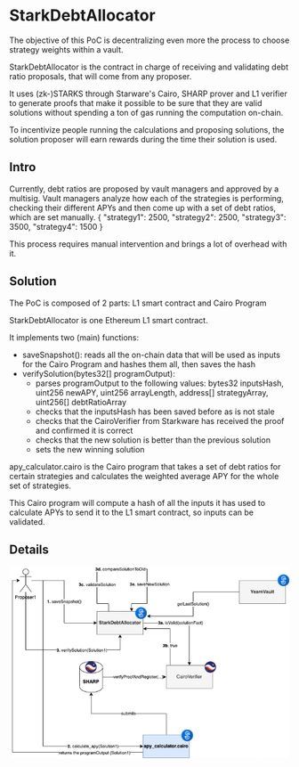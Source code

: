 # StarkDebtAllocator
The objective of this PoC is decentralizing even more the process to choose strategy weights within a vault. 

StarkDebtAllocator is the contract in charge of receiving and validating debt ratio proposals, that will come from any proposer.   

It uses (zk-)STARKS through Starware's Cairo, SHARP prover and L1 verifier to generate proofs that make it possible to be sure that they are valid solutions without spending a ton of gas running the computation on-chain.

To incentivize people running the calculations and proposing solutions, the solution proposer will earn rewards during the time their solution is used. 

## Intro
Currently, debt ratios are proposed by vault managers and approved by a multisig. Vault managers analyze how each of the strategies is performing, checking their different APYs and then come up with a set of debt ratios, which are set manually. 
{
    "strategy1": 2500, 
    "strategy2": 2500,
    "strategy3": 3500,
    "strategy4": 1500
}

This process requires manual intervention and brings a lot of overhead with it.

## Solution
The PoC is composed of 2 parts: L1 smart contract and Cairo Program

StarkDebtAllocator is one Ethereum L1 smart contract. 

It implements two (main) functions:
- saveSnapshot(): reads all the on-chain data that will be used as inputs for the Cairo Program and hashes them all, then saves the hash
- verifySolution(bytes32[] programOutput): 
	- parses programOutput to the following values: bytes32 inputsHash, uint256 newAPY, uint256 arrayLength, address[] strategyArray, uint256[] debtRatioArray 
	- checks that the inputsHash has been saved before as is not stale
	- checks that the CairoVerifier from Starkware has received the proof and confirmed it is correct
	- checks that the new solution is better than the previous solution
	- sets the new winning solution

apy_calculator.cairo is the Cairo program that takes a set of debt ratios for certain strategies and calculates the weighted average APY for the whole set of strategies. 

This Cairo program will compute a hash of all the inputs it has used to calculate APYs to send it to the L1 smart contract, so inputs can be validated. 

## Details
![Diagram](./starkdebtallocator.png)
